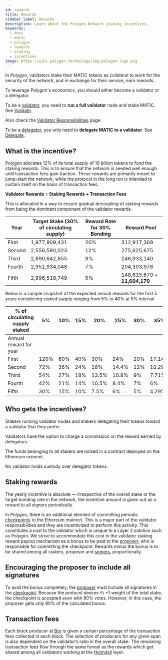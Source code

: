 ```yaml
---
id: rewards
title: Rewards
sidebar_label: Rewards
description: Learn about the Polygon Network staking incentives.
keywords:
  - docs
  - matic
  - polygon
  - rewards
  - staking
  - incentives
image: https://wiki.polygon.technology/img/polygon-logo.png
---
```


In Polygon, validators stake their MATIC tokens as collateral to work for the security of the network, and in exchange for their service, earn rewards.

To leverage Polygon's economics, you should either become a validator or a delegator.

To be a [validator](/maintain/glossary.md#validator), you need to **run a full validator** node and stake MATIC. See [Validate](/pos/operate/validator/validator-index).

Also check the [Validator Responsibilities](/pos/design/validator/responsibilities) page.

To be a [delegator](/maintain/glossary.md#delegator), you only need to **delegate MATIC to a validator**. See [Delegate](/delegate/delegate).

## What is the incentive?

Polygon allocates 12% of its total supply of 10 billion tokens to fund the staking rewards. This is to ensure that the network is seeded well enough until transaction fees gain traction. These rewards are primarily meant to jump-start the network, while the protocol in the long run is intended to sustain itself on the basis of transaction fees.

**Validator Rewards = Staking Rewards + Transaction Fees**

This is allocated in a way to ensure gradual decoupling of staking rewards from being the dominant component of the validator rewards.

|Year|Target Stake (30% of circulating supply)|Reward Rate for 30% Bonding|Reward Pool|
|---|---|---|---|
|First|1,977,909,431|20%|312,917,369|
|Second|2,556,580,023|12%|275,625,675|
|Third|2,890,642,855|9%|246,933,140|
|Fourth|2,951,934,048|7%|204,303,976|
|Fifth|2,996,518,749|5%|148,615,670 + **11,604,170**|

Below is a sample snapshot of the expected annual rewards for the first 5 years considering staked supply ranging from 5% to 40% at 5% interval

|% of circulating supply staked|5%|10%|15%|20%|25%|30%|35%|40%|
|---|---|---|---|---|---|---|---|---|
|Annual reward for year|
|First|120%|60%|40%|30%|24%|20%|17.14%|15%|
|Second|72%|36%|24%|18%|14.4%|12%|10.29%|9%|
|Third|54%|27%|18%|13.5%|10.8%|9%|7.71%|6.75%|
|Fourth|42%|21%|14%|10.5%|8.4%|7%|6%|5.25%|
|Fifth|30%|15%|10%|7.5%|6%|5%|4.29%|3.75%|

## Who gets the incentives?

Stakers running validator nodes and stakers delegating their tokens toward a validator that they prefer.

Validators have the option to charge a commission on the reward earned by delegators.

The funds belonging to all stakers are locked in a contract deployed on the Ethereum mainnet.

No validator holds custody over delegator tokens.

## Staking rewards

The yearly incentive is absolute — irrespective of the overall stake or the target bonding rate in the network, the incentive amount is given out as a reward to all signers periodically.

In Polygon, there is an additional element of committing periodic [checkpoints](/maintain/glossary.md#checkpoint-transaction) to the Ethereum mainnet. This is a major part of the validator responsibilities and they are incentivized to perform this activity. This constitutes a cost to the validator which is unique to a Layer 2 solution such as Polygon. We strive to accommodate this cost in the validator staking reward payout mechanism as a bonus to be paid to the [proposer](/maintain/glossary.md#proposer), who is responsible for committing the checkpoint. Rewards minus the bonus is to be shared among all stakers, proposer and [signers](/maintain/glossary.md#signer-address), proportionally.

## Encouraging the proposer to include all signatures

To avail the bonus completely, the [proposer](/maintain/glossary.md#proposer) must include all signatures in the [checkpoint](/maintain/glossary.md#checkpoint-transaction). Because the protocol desires ⅔ +1 weight of the total stake, the checkpoint is accepted even with 80% votes. However, in this case, the proposer gets only 80% of the calculated bonus.

## Transaction fees

Each block producer at [Bor](/maintain/glossary.md#bor) is given a certain percentage of the transaction fees collected in each block. The selection of producers for any given span is also dependent on the validator’s ratio in the overall stake. The remaining transaction fees flow through the same funnel as the rewards which get shared among all validators working at the [Heimdall](/maintain/glossary.md#heimdall) layer.
